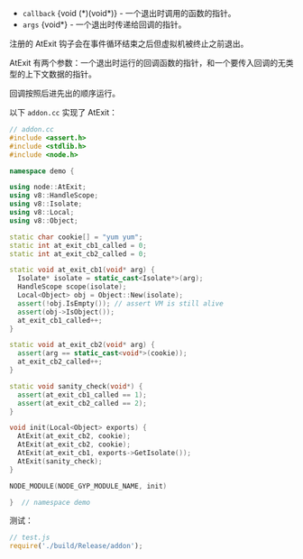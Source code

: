 
* `callback` {void (\*)(void\*)} - 一个退出时调用的函数的指针。
* `args` {void\*} - 一个退出时传递给回调的指针。

注册的 AtExit 钩子会在事件循环结束之后但虚拟机被终止之前退出。

AtExit 有两个参数：一个退出时运行的回调函数的指针，和一个要传入回调的无类型的上下文数据的指针。

回调按照后进先出的顺序运行。

以下 `addon.cc` 实现了 AtExit：

```cpp
// addon.cc
#include <assert.h>
#include <stdlib.h>
#include <node.h>

namespace demo {

using node::AtExit;
using v8::HandleScope;
using v8::Isolate;
using v8::Local;
using v8::Object;

static char cookie[] = "yum yum";
static int at_exit_cb1_called = 0;
static int at_exit_cb2_called = 0;

static void at_exit_cb1(void* arg) {
  Isolate* isolate = static_cast<Isolate*>(arg);
  HandleScope scope(isolate);
  Local<Object> obj = Object::New(isolate);
  assert(!obj.IsEmpty()); // assert VM is still alive
  assert(obj->IsObject());
  at_exit_cb1_called++;
}

static void at_exit_cb2(void* arg) {
  assert(arg == static_cast<void*>(cookie));
  at_exit_cb2_called++;
}

static void sanity_check(void*) {
  assert(at_exit_cb1_called == 1);
  assert(at_exit_cb2_called == 2);
}

void init(Local<Object> exports) {
  AtExit(at_exit_cb2, cookie);
  AtExit(at_exit_cb2, cookie);
  AtExit(at_exit_cb1, exports->GetIsolate());
  AtExit(sanity_check);
}

NODE_MODULE(NODE_GYP_MODULE_NAME, init)

}  // namespace demo
```

测试：

```js
// test.js
require('./build/Release/addon');
```

